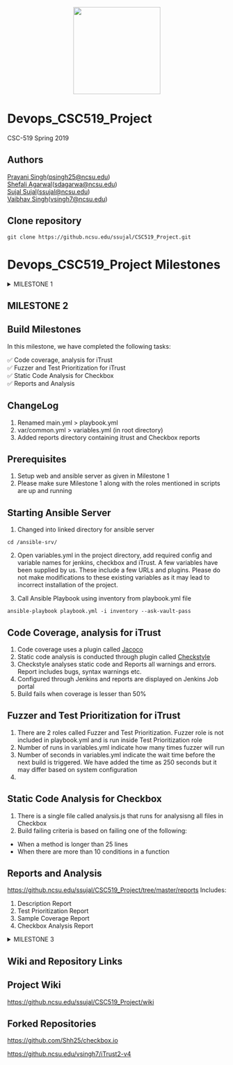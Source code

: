 <p align="center">
  <img width="200" height="200" src="https://upload.wikimedia.org/wikipedia/commons/e/e1/North_Carolina_State_University_Athletic_logo.svg">
</p>

# Devops_CSC519_Project
CSC-519 Spring 2019

## Authors
[Prayani Singh](https://github.ncsu.edu/psingh25)(psingh25@ncsu.edu) <br>
[Shefali Agarwal](https://github.ncsu.edu/Sdagarwa)(sdagarwa@ncsu.edu) <br>
[Sujal Sujal](https://github.ncsu.edu/ssujal)(ssujal@ncsu.edu) <br>
[Vaibhav Singh](https://github.ncsu.edu/vsingh7)(vsingh7@ncsu.edu) <br>

## Clone repository
```
git clone https://github.ncsu.edu/ssujal/CSC519_Project.git
```

# Devops_CSC519_Project Milestones 
<details><summary>MILESTONE 1</summary>

## Build Milestones

In this milestone, we have completed the following tasks:

:white_check_mark: Provisioning and configuring an jenkins server (on a remote VM), automatically using ansible. <br>

:white_check_mark: Using a combination of jenkins-job-builder and ansible, automatically setup build jobs for two applications: <br>
>  * A nodejs web application [checkbox.io](https://github.com/chrisparnin/checkbox.io).
>  * An "enterprise" Java system [iTrust](https://github.ncsu.edu/engr-csc326-staff/iTrust2-v4)

:white_check_mark: Using a combination of mocha/pm2, create a test script that will start and stop the checkbox.io service on the server. <br>

:white_check_mark: Create a simple git hook or GitHub webhook to trigger a build when a push is made to the repo. Demonstrate a passing build for each job after a commit. <br>

## Prerequisites
1. Install VirtualBox - version 5.2.* (Please install this version for baker to run smoothly. Vagrant can be used instead but extra setup and steps will be required to setup successfully)
2. Install Vagrant
3. Install Baker ([Baker website](https://docs.getbaker.io/installation/)) - latest stable version


## Installation and Instructions
1. Clone project from git repository
2. Create public and private key in ansible-srv directory from CLI using the command:
```
cd ansible-srv
ssh-keygen -t rsa -b 4096 -C "web-srv" -f web-srv
```
## Starting Web Server
1. Go into directory web-srv
```
cd web-srv
```
2. Create VM using baker (called from baker.yml).This will also save your public key in directory ~/.ssh/public_key which we need to add in authorized_keys once we are logged into the VM.
```
baker bake
```
3. Start VM using baker. Use command:
```
baker ssh
```
4. Set public key: (append key from public_key to authorized_keys)
```
cat ~/.ssh/public_key >> ~/.ssh/authorized_keys
```

## Starting Ansible Server
1. Go into directory ansible-srv
```
cd ansible-srv
```
2. Create VM using baker (called from baker.yml). This will also install ansible in the server directly and save your private key in directory ~/.ssh/web-srv which we need to add in in order to access the web server (Please do not share this key with anybody).
```
baker bake
```
3. Start VM using baker. Use command:
```
baker ssh
```
4. Change permission of private key
```
chmod 600 ~/.ssh/web-srv
```
5. Changed into linked directory for ansible server
```
cd /ansible-srv/
```
6. Open vars/common.yml in the project directory, add required credentials for database, jenkins, checkbox and iTrust.
A few variables have been supplied by us. These include a few URLs and plugins. Please do not make modifications to these existing variables as it may lead to incorrect installation of the project.

Note:
- For github credentials: please specify credentials from github.ncsu.com. These variables are used in our iTrust forked repository which is checked into https://github.ncsu.edu/. 
- For mail user and password, please specify credentials for any SMTP server (check for security measures if using server for non-standard protocols). 

7. Once the required credentials have been added, vault the common.yml file by calling this command:
````
ansible-vault encrypt vars/common.yml
````
This will encrypt your variable file and prompt for a password which can be used every time you want to run the Ansible playbook.

8. Call Ansible Playbook using inventory from main.yml file
```
ansible-playbook main.yml -i inventory --ask-vault-pass
```
This will prompt you for vault password. Enter password as added in step 7. This should run the Ansible Playbook.

9. Once everything is installed successfully, Jenkins can be accessed on the following port:
````
192.168.33.100:8080
````
It will prompt you for username and password, enter credentials as specified in vars/commons.yml for Jenkins. Once you are logged into Jenkins portal. You should see project builds for Checkbox and iTrust in a healthy state. To check working of the builds through Git hook, go to the next step.

## Jenkins Builds
To check Jenkins builds on commit, go into forked repository directory on web server. (as specified in vars/commons.yml). 
- CheckBox: Go into project directory where the server files are located. Commit a few changes into this repository and push it to the server. Open browser on Jenkins port as specified above.
Open jenkins on specified location above and check if the build is running.

- iTrust: Go into project directory where the server files are located. Commit a few changes into this repository and push it to the server. Open browser on Jenkins port as specified above.
Open jenkins on specified location above and check if the build is running.

## ScreenCast link
https://drive.google.com/drive/folders/1mXXmxJ1JYzsIzeRBpfsbZqc69qA-OorE?usp=sharing
</details>

## MILESTONE 2

## Build Milestones
In this milestone, we have completed the following tasks:

:white_check_mark: Code coverage, analysis for iTrust <br>
:white_check_mark: Fuzzer and Test Prioritization for iTrust <br>
:white_check_mark: Static Code Analysis for Checkbox <br>
:white_check_mark: Reports and Analysis <br>

## ChangeLog
1. Renamed main.yml > playbook.yml
2. var/common.yml > variables.yml (in root directory)
3. Added reports directory containing itrust and Checkbox reports

## Prerequisites
1. Setup web and ansible server as given in Milestone 1
2. Please make sure Milestone 1 along with the roles mentioned in scripts are up and running

## Starting Ansible Server
1. Changed into linked directory for ansible server
```
cd /ansible-srv/
```
2. Open variables.yml in the project directory, add required config and variable names for jenkins, checkbox and iTrust.
A few variables have been supplied by us. These include a few URLs and plugins. Please do not make modifications to these existing variables as it may lead to incorrect installation of the project.

3. Call Ansible Playbook using inventory from playbook.yml file
```
ansible-playbook playbook.yml -i inventory --ask-vault-pass
````

## Code Coverage, analysis for iTrust
1. Code coverage uses a plugin called [Jacoco](https://www.eclemma.org/jacoco/)
2. Static code analysis is conducted through plugin called [Checkstyle](http://checkstyle.sourceforge.net/)
2. Checkstyle analyses static code and Reports all warnings and errors. Report includes bugs, syntax warnings etc.
3. Configured through Jenkins and reports are displayed on Jenkins Job portal
4. Build fails when coverage is lesser than 50%

## Fuzzer and Test Prioritization for iTrust
1. There are 2 roles called Fuzzer and Test Prioritization. Fuzzer role is not included in playbook.yml and is run inside Test Prioritization role
2. Number of runs in variables.yml indicate how many times fuzzer will run
3. Number of seconds in variables.yml indicate the wait time before the next build is triggered. We have added the time as 250 seconds but it may differ based on system configuration
4. 

## Static Code Analysis for Checkbox
1. There is a single file called analysis.js that runs for analysisng all files in Checkbox
2. Build failing criteria is based on failing one of the following: 
- When a method is longer than 25 lines
- When there are more than 10 conditions in a function

## Reports and Analysis
https://github.ncsu.edu/ssujal/CSC519_Project/tree/master/reports
Includes:
1. Description Report
2. Test Prioritization Report
3. Sample Coverage Report
4. Checkbox Analysis Report

<details><summary>MILESTONE 3</summary>
  <p>Coming Soon</p> 
</details>

## Wiki and Repository Links

## Project Wiki
https://github.ncsu.edu/ssujal/CSC519_Project/wiki

## Forked Repositories
https://github.com/Shh25/checkbox.io

https://github.ncsu.edu/vsingh7/iTrust2-v4

